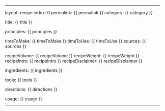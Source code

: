 ---

layout: recipe
index: 0
permalink: {{ permalink }}
category: {{ category }}

title: {{ title }}

principles: {{ principles }}

timeToMake: {{ timeToMake }}
timeToUse: {{ timeToUse }}
sources: {{ sources }}

recipeVolume: {{ recipeVolume }}
recipeWeight: {{ recipeWeight }}
recipeIntro: {{ recipeIntro }}
recipeDisclaimer: {{ recipeDisclaimer }}

ingredients: {{ ingredients }}

tools: {{ tools }}

directions: {{ directions }}

usage: {{ usage }}

---